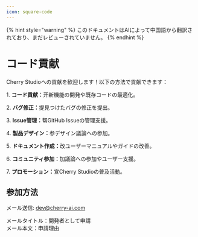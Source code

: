 ```yaml
---
icon: square-code
---
```


{% hint style="warning" %}
このドキュメントはAIによって中国語から翻訳されており、まだレビューされていません。
{% endhint %}

# コード貢献

Cherry Studioへの貢献を歓迎します！以下の方法で貢献できます：

1\. **コード貢献：**&#x5F00;新機能の開発や既存コードの最適化。

2\. **バグ修正：**&#x63D0;見つけたバグの修正を提出。

3\. **Issue管理：**&#x5E2E;GitHub Issueの管理支援。

4\. **製品デザイン：**&#x53C2;デザイン議論への参加。

5\. **ドキュメント作成：**&#x6539;ユーザーマニュアルやガイドの改善。

6\. **コミュニティ参加：**&#x52A0;議論への参加やユーザー支援。

7\. **プロモーション：**&#x5BA3;Cherry Studioの普及活動。

## 参加方法

メール送信: [dev@cherry-ai.com](mailto:dev@cherry-ai.com?subject=申請成為開發者&body=申請理由)

メールタイトル：開発者として申請  
メール本文：申請理由